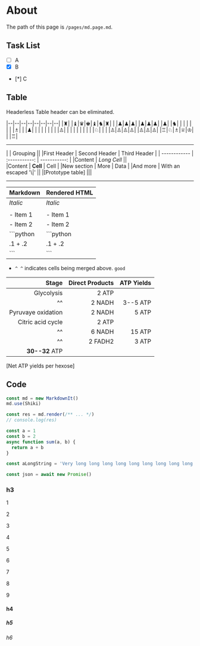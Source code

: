# About

The path of this page is `/pages/md.page.md`.

## Task List

- [ ] A
- [x] B
- [*] C


## Table

Headerless
Table header can be eliminated.

|--|--|--|--|--|--|--|--|
|♜|  |♝|♛|♚|♝|♞|♜|
|  |♟|♟|♟|  |♟|♟|♟|
|♟|  |♞|  |  |  |  |  |
|  |♗|  |  |♟|  |  |  |
|  |  |  |  |♙|  |  |  |
|  |  |  |  |  |♘|  |  |
|♙|♙|♙|♙|  |♙|♙|♙|
|♖|♘|♗|♕|♔|  |  |♖|

---

|              |          Grouping           ||
|First Header  | Second Header | Third Header |
| ------------ | :-----------: | -----------: |
|Content       |          *Long Cell*        || \
|Content       |   **Cell**    |         Cell |
|New section   |     More      |         Data |
|And more      | With an escaped '\\|'       ||
|[Prototype table]                          |||

---

|   Markdown   | Rendered HTML |
|--------------|---------------|
|    *Italic*  | *Italic*      | \
|              |               |
|    - Item 1  | - Item 1      | \
|    - Item 2  | - Item 2      |
|    ```python | ```python     | \
|    .1 + .2   | .1 + .2       | \
|    ```       | ```           |

- ``` ^ ^ ``` indicates cells being merged above. `good`

Stage | Direct Products | ATP Yields
----: | --------------: | ---------:
Glycolysis | 2 ATP ||
^^ | 2 NADH | 3--5 ATP |
Pyruvaye oxidation | 2 NADH | 5 ATP |
Citric acid cycle | 2 ATP ||
^^ | 6 NADH | 15 ATP |
^^ | 2 FADH2 | 3 ATP |
**30--32** ATP |||
[Net ATP yields per hexose]

## Code

```js {2-3}
const md = new MarkdownIt()
md.use(Shiki)

const res = md.render(/** ... */)
// console.log(res)

const a = 1
const b = 2
async function sum(a, b) {
  return a + b
}

const aLongString = 'Very long long long long long long long long long long long long long long long long long long string.'

const json = await new Promise()
```

### h3

<div class="h-100"></div>

1

2

3

4

5

6

7

8

9


#### h4
##### h5
###### h6
